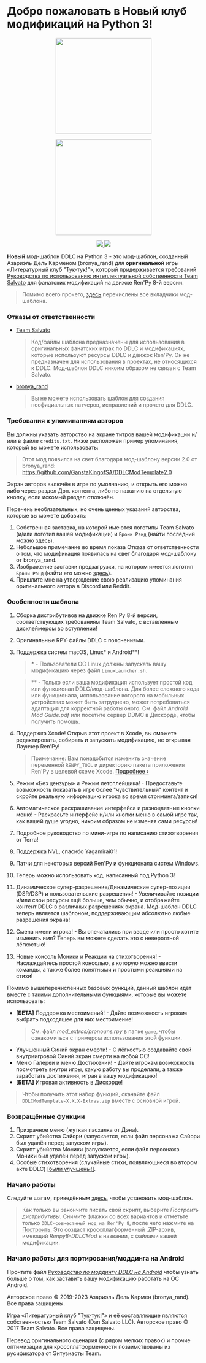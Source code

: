# Добро пожаловать в Новый клуб модификаций на Python 3!

<p align="center">
  <img src="./game/mod_assets/DDLCModTemplateLogo.png" width=250px/>
</p>

<p align="center">
  <img src=".github/IMAGES/Logos/SmallBronyaLogo.png" width=250px/>
</p>

<p align="center">
   <a href="https://ko-fi.com/K3K22K8SU">
      <img src="https://www.ko-fi.com/img/githubbutton_sm.svg">
   </a>
   <a href="https://github.com/GanstaKingofSA/DDLCModTemplate2.0/releases/latest">
      <img src=".github/IMAGES/download.png">
   </a>
</p>

**Новый** мод-шаблон DDLC на Python 3 - это мод-шаблон, созданный Азариэль Дель Карменом (bronya_rand) для **оригинальной** игры «Литературный клуб "Тук-тук!"», который придерживается требований [Руководства по использованию интеллектуальной собственности Team Salvato](http://teamsalvato.com/ip-guidelines/) для фанатских модификаций на движке Ren'Py 8-й версии.

> Помимо всего прочего, [здесь](./CREDITS.md) перечислены все вкладчики мод-шаблона.

### Отказы от ответственности
   - <u>Team Salvato</u>
      > Код/файлы шаблона предназначены для использования в оригинальных фанатских играх по DDLC и модификациях, которые используют ресурсы DDLC и движок Ren'Py. Он не предназначен для использования в проектах, не относящихся к DDLC. Мод-шаблон DDLC никоим образом не связан с Team Salvato.
   - <u>bronya_rand</u>
      > Вы не можете использовать шаблон для создания неофициальных патчеров, исправлений и прочего для DDLC.

### Требования к упоминаниям авторов
Вы должны указать авторство на экране титров вашей модификации и/или в файле `credits.txt`. Ниже расположен пример упоминания, который вы можете использовать:
   > Этот мод появился на свет благодаря мод-шаблону версии 2.0 от bronya_rand: https://github.com/GanstaKingofSA/DDLCModTemplate2.0

Экран авторов включён в игре по умолчанию, и открыть его можно либо через раздел Доп. контента, либо по нажатию на отдельную кнопку, если искомый раздел отключён.

Перечень необязательных, но очень ценных указаний авторства, которые вы можете добавить:
   1. Собственная заставка, на которой имеются логотипы Team Salvato (и/или логотип вашей модификации) и `Брони Рэнд` (найти последний можно [здесь](.github/IMAGES/Logos/)).
   2. Небольшое примечание во время показа Отказа от ответственности о том, что модификация появилась на свет благодаря мод-шаблону от bronya_rand.
   3. Изображение заставки предзагрузки, на котором имеется логотип `Брони Рэнд` (найти его можно [здесь](.github/IMAGES/Logos/)).
   4. Пришлите мне на утверждение свою реализацию упоминания оригинального автора в Discord или Reddit.

### Особенности шаблона
1. Сборка дистрибутивов на движке Ren'Py 8-й версии, соответствующих требованиям Team Salvato, с вставленным дисклеймером во вступлении!
2. Оригинальные RPY-файлы DDLC с пояснениями.
3. Поддержка систем macOS, Linux* и Android**!
   > \* - Пользователи ОС Linux должны запускать вашу модификацию через файл `LinuxLauncher.sh`.

   > \*\* - Только если ваша модификация использует простой код или функционал DDLC/мод-шаблона. Для более сложного кода или функционала, использование которого на мобильных устройствах может быть затруднено, может потребоваться адаптация для корректной работы оного. См. файл *Android Mod Guide.pdf* или посетите сервер DDMC в Дискорде, чтобы получить помощь.
4. Поддержка Xcode! Открыв этот проект в Xcode, вы сможете редактировать, собирать и запускать модификацию, не открывая Лаунчер Ren'Py!
    > Примечание: Вам понадобится изменить значение переменной `RENPY_TOOL` и директорию пакета приложения Ren'Py в целевой схеме Xcode. [Подробнее &rsaquo;](XCODE.md)
5. Режим «Без цензуры» и Режим летсплейщика! - Предоставьте возможность показать в игре более "чувствительный" контент и скройте реальную информацию игрока во время стриминга/записи!
6. Автоматическое раскрашивание интерфейса и разноцветные кнопки меню! - Раскрасьте интерфейс и/или кнопки меню в самой игре так, как вашей душе угодно, никоим образом не изменяя сами ресурсы!
7. Подробное руководство по мини-игре по написанию стихотворения от Terra!
8. Поддержка NVL, спасибо Yagamirai01!
9. Патчи для некоторых версий Ren'Py и функционала систем Windows.
10. Теперь можно использовать код, написанный под Python 3!
11. Динамическое супер-разрешение/Динамические супер-позиции (DSR/DSP) и пользовательские разрешения! - Увеличивайте позиции и/или свои ресурсы ещё больше, чем обычно, и отображайте контент DDLC в различных разрешениях экрана. Мод-шаблон DDLC теперь является шаблоном, поддерживающим абсолютно любые разрешения экрана!
12. Смена имени игрока! - Вы опечатались при вводе или просто хотите изменить имя? Теперь вы можете сделать это с невероятной лёгкостью!
13. Новые консоль Моники и Реакции на стихотворения! - Наслаждайтесь простой консолью, в которую можно ввести команды, а также более понятными и простыми реакциями на стихи!

Помимо вышеперечисленных базовых функций, данный шаблон идёт вместе с такими дополнительными функциями, которые вы можете использовать:
- **[БЕТА]** Поддержка местоимений! - Дайте возможность игрокам выбрать подходящее для них местоимение!
    > См. файл *mod_extras/pronouns.rpy* в папке `game`, чтобы ознакомиться с примером использования этой функции.
- Улучшенный Синий экран смерти! - С лёгкостью создавайте свой внутриигровой Синий экран смерти на любой ОС!
- Меню Галереи и меню Достижений! - Дайте игрокам возможность посмотреть внутри игры, какую работу вы проделали, а также заработать достижения, играя в вашу модификацию!
- **[БЕТА]** Игровая активность в Дискорде!

> Чтобы получить этот набор функций, скачайте файл `DDLCModTemplate-X.X.X-Extras.zip` вместе с основной игрой.

### Возвращённые функции
1. Призрачное меню (жуткая пасхалка от Дэна).
2. Скрипт убийства Сайори (запускается, если файл персонажа Сайори был удалён перед запуском игры).
3. Скрипт убийства Моники (запускается, если файл персонажа Моники был удалён перед запуском игры).
4. Особые стихотворения (случайные стихи, появляющиеся во втором акте DDLC) <u>[были улучшены!]</u>.

### Начало работы
Следуйте шагам, приведённым [здесь](https://ganstakingofsa.github.io/information/guides/Installing-the-Mod-Template-Recent.html), чтобы установить мод-шаблон.
> Как только вы закончите писать свой скрипт, выберите *Построить дистрибутивы*. Снимите флажки со всех вариантов и отметьте только `DDLC-совместимый мод на Ren'Py 8`, после чего нажмите на <u>Построить</u>. Это создаст кроссплатформенный .ZIP-архив, имеющий *Renpy8-DDLCMod* в названии, с файлами вашей модификации.

### Начало работы для портирования/моддинга на Android
Прочтите файл [*Руководство по моддингу DDLC на Android*](./Documentation/Android%20Mod%20Guide.pdf) чтобы узнать больше о том, как заставить вашу модификацию работать на ОС Android.

Авторское право © 2019-2023 Азариэль Дель Кармен (bronya_rand). Все права защищены.

Игра «Литературный клуб "Тук-тук!"» и её составляющие являются собственностью Team Salvato (Dan Salvato LLC). Авторское право © 2017 Team Salvato. Все права защищены.

Перевод оригинального сценария (с рядом мелких правок) и прочие оптимизации для кроссплатформенности позаимствованы из русификатора от Энтузиасты Team.
